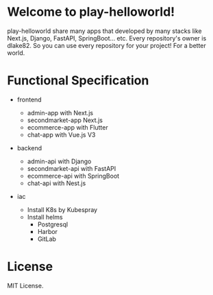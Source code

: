 # Welcome to play-helloworld!

play-helloworld share many apps that developed by many stacks like Next.js, Django, FastAPI, SpringBoot... etc.
Every repository's owner is dlake82. So you can use every repository for your project!
For a better world.

# Functional Specification

- frontend
   - admin-app with Next.js
   - secondmarket-app Next.js
   - ecommerce-app with Flutter
   - chat-app with Vue.js V3
    
- backend
   - admin-api with Django
   - secondmarket-api with FastAPI
   - ecommerce-api with SpringBoot
   - chat-api with Nest.js

- iac
   - Install K8s by Kubespray
   - Install helms
      - Postgresql
      - Harbor
      - GitLab

# License

MIT License.
